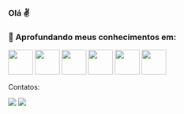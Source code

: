 ### Olá ✌️
<!--
<div>
<img height="180em" src="https://github-readme-stats.vercel.app/api/top-langs/?username=mateussales98&layout=compact&langs_count=7&theme=dracula"/>
<img height="180em" src="https://github-readme-stats.vercel.app/api?username=mateussales98&show_icons=true&theme=dracula&include_all_commits=true&count_private=true"/>
</div>
-->
<div> 


### 🎯 Aprofundando meus conhecimentos em:
  
  <img height="50"  src="https://cdn.jsdelivr.net/gh/devicons/devicon/icons/javascript/javascript-original.svg" />
  <img height="50"  src="https://cdn.jsdelivr.net/gh/devicons/devicon/icons/typescript/typescript-original.svg" />
  <img height="50"  src="https://cdn.jsdelivr.net/gh/devicons/devicon/icons/react/react-original-wordmark.svg" />
  <img height="50" src="https://cdn.jsdelivr.net/gh/devicons/devicon/icons/nodejs/nodejs-original.svg" />
  <img height="50" src="https://cdn.jsdelivr.net/gh/devicons/devicon/icons/git/git-original.svg" />
  <img height="50" src="https://cdn.jsdelivr.net/gh/devicons/devicon/icons/figma/figma-original.svg" />
</div>

Contatos: 

<div>
<a href="https://www.linkedin.com/in/mateussales98" target="_blank"><img src="https://img.shields.io/badge/-LinkedIn-%230077B5?style=for-the-badge&logo=linkedin&logoColor=white" target="_blank"></a>   <a href="https://instagram.com/mateussales98" target="_blank"><img src="https://img.shields.io/badge/-Instagram-%23E4405F?style=for-the-badge&logo=instagram&logoColor=white" target="_blank"></a>
</div>

<!--
**mateussales98/mateussales98** is a ✨ _special_ ✨ repository because its `README.md` (this file) appears on your GitHub profile.

Here are some ideas to get you started:

- 🔭 I’m currently working on ...
- 🌱 I’m currently learning ...
- 👯 I’m looking to collaborate on ...
- 🤔 I’m looking for help with ...
- 💬 Ask me about ...
- 📫 How to reach me: ...
- 😄 Pronouns: ...
- ⚡ Fun fact: ...
-->
